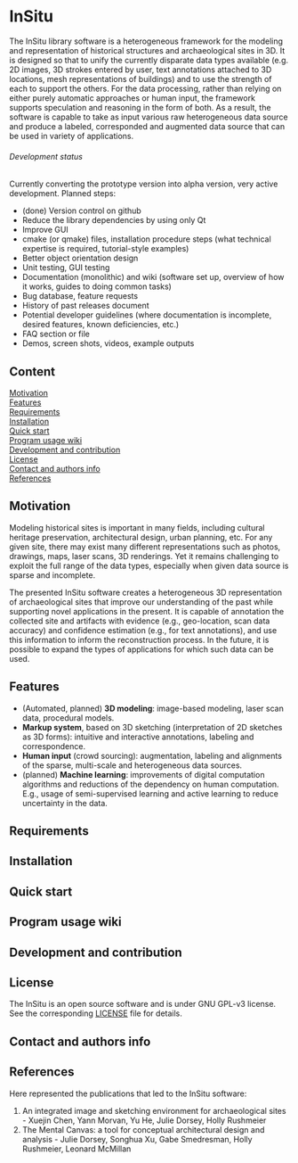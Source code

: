 # InSitu

The InSitu library software is a heterogeneous framework for the modeling and representation of historical structures and archaeological sites in 3D. It is designed so that to unify the currently disparate data types available (e.g. 2D images, 3D strokes entered by user, text annotations attached to 3D locations, mesh representations of buildings) and to use the strength of each to support the others. For the data processing, rather than relying on either purely automatic approaches or human input, the framework supports speculation and reasoning in the form of both. As a result, the software is capable to take as input various raw heterogeneous data source and produce a labeled, corresponded and augmented data source that can be used in variety of applications.

###### Development status
Currently converting the prototype version into alpha version, very active development. Planned steps: 
* (done) Version control on github
* Reduce the library dependencies by using only Qt
* Improve GUI
* cmake (or qmake) files, installation procedure steps (what technical expertise is required, tutorial-style examples)
* Better object orientation design
* Unit testing, GUI testing
* Documentation (monolithic) and wiki (software set up, overview of how it works, guides to doing common tasks)
* Bug database, feature requests 
* History of past releases document
* Potential developer guidelines (where documentation is incomplete, desired features, known deficiencies, etc.)
* FAQ section or file
* Demos, screen shots, videos, example outputs


## Content
[Motivation](https://github.com/vicrucann/InSitu#motivation)  
[Features](https://github.com/vicrucann/InSitu#features)  
[Requirements](https://github.com/vicrucann/InSitu#requirements)  
[Installation](https://github.com/vicrucann/InSitu#installation)  
[Quick start](https://github.com/vicrucann/InSitu#quick-start)  
[Program usage wiki](https://github.com/vicrucann/InSitu#program-usage-wiki)  
[Development and contribution](https://github.com/vicrucann/InSitu#development-and-contribution)  
[License](https://github.com/vicrucann/InSitu#license)  
[Contact and authors info](https://github.com/vicrucann/InSitu#contact-and-authors-info)  
[References](https://github.com/vicrucann/InSitu#references)  

## Motivation

Modeling historical sites is important in many fields, including cultural heritage preservation, architectural design, urban planning, etc. For any given site, there may exist many different representations such as photos, drawings, maps, laser scans, 3D renderings. Yet it remains challenging to exploit the full range of the data types, especially when given data source is sparse and incomplete.

The presented InSitu software creates a heterogeneous 3D representation of archaeological sites that improve our understanding of the past while supporting novel applications in the present. It is capable of annotation the collected site and artifacts with evidence (e.g., geo-location, scan data accuracy) and confidence estimation (e.g., for text annotations), and use this information to inform the reconstruction process. In the future, it is possible to expand the types of applications for which such data can be used.

## Features

* (Automated, planned) **3D modeling**: image-based modeling, laser scan data, procedural models.
* **Markup system**, based on 3D sketching (interpretation of 2D sketches as 3D forms): intuitive and interactive annotations, labeling and correspondence.
* **Human input** (crowd sourcing): augmentation, labeling and alignments of the sparse, multi-scale and heterogeneous data sources. 
* (planned) **Machine learning**: improvements of digital computation algorithms and reductions of the dependency on human computation. E.g., usage of semi-supervised learning and active learning to reduce uncertainty in the data.

## Requirements

## Installation

## Quick start

## Program usage wiki

## Development and contribution 

## License

The InSitu is an open source software and is under GNU GPL-v3 license. See the corresponding [LICENSE](https://github.com/vicrucann/InSitu/blob/master/LICENSE) file for details.

## Contact and authors info

## References

Here represented the publications that led to the InSitu software:  
1. An integrated image and sketching environment for archaeological sites - Xuejin Chen, Yann Morvan, Yu He, Julie Dorsey, Holly Rushmeier
2. The Mental Canvas: a tool for conceptual architectural design and analysis - Julie Dorsey, Songhua Xu, Gabe Smedresman, Holly Rushmeier, Leonard McMillan
